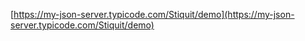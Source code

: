 

[https://my-json-server.typicode.com/Stiquit/demo](https://my-json-server.typicode.com/Stiquit/demo)


